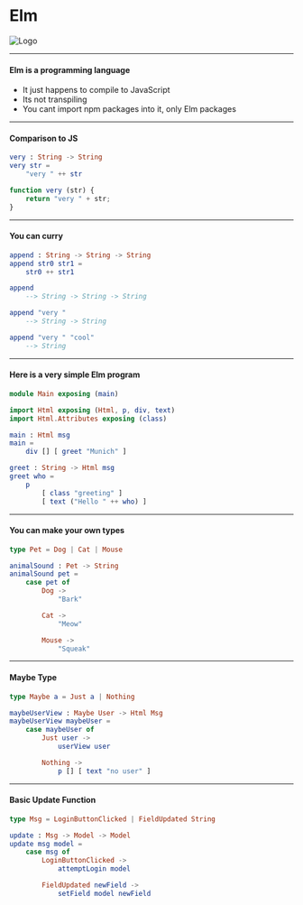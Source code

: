 # Elm

![Logo](https://upload.wikimedia.org/wikipedia/commons/thumb/f/f3/Elm_logo.svg/1200px-Elm_logo.svg.png)

---

#### Elm is a programming language

- It just happens to compile to JavaScript
- Its not transpiling
- You cant import npm packages into it, only Elm packages

---

#### Comparison to JS
```elm
very : String -> String
very str =
	"very " ++ str
```
```javascript
function very (str) {
	return "very " + str;
}
```

---

#### You can curry
```elm
append : String -> String -> String
append str0 str1 =
	str0 ++ str1

append 
	--> String -> String -> String

append "very " 
	--> String -> String

append "very " "cool" 
	--> String
```

---

#### Here is a very simple Elm program

```elm
module Main exposing (main)

import Html exposing (Html, p, div, text)
import Html.Attributes exposing (class)

main : Html msg
main =
	div [] [ greet "Munich" ]

greet : String -> Html msg
greet who =
	p
		[ class "greeting" ]
		[ text ("Hello " ++ who) ]
```

---

#### You can make your own types
```elm
type Pet = Dog | Cat | Mouse

animalSound : Pet -> String
animalSound pet =
	case pet of
		Dog ->
			"Bark"

		Cat ->
			"Meow"

		Mouse ->
			"Squeak"
```

---

#### Maybe Type
```elm
type Maybe a = Just a | Nothing

maybeUserView : Maybe User -> Html Msg
maybeUserView maybeUser =
	case maybeUser of
		Just user ->
			userView user

		Nothing ->
			p [] [ text "no user" ]
```

---

#### Basic Update Function

```elm
type Msg = LoginButtonClicked | FieldUpdated String

update : Msg -> Model -> Model
update msg model =
	case msg of
		LoginButtonClicked ->
			attemptLogin model

		FieldUpdated newField ->
			setField model newField
```












